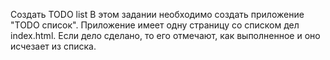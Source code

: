 Создать TODO list
В этом задании  необходимо создать приложение "TODO список".
Приложение имеет одну страницу со списком дел index.html.
Если дело сделано, то его отмечают, как выполненное и оно исчезает из списка.
